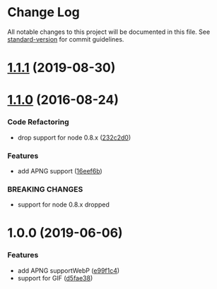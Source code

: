 # Change Log

All notable changes to this project will be documented in this file. See [standard-version](https://github.com/conventional-changelog/standard-version) for commit guidelines.

<a name="1.1.1"></a>
# [1.1.1](https://github.com/qzb/is-animated/compare/v1.1.0...v1.1.1) (2019-08-30)

<a name="1.1.0"></a>
# [1.1.0](https://github.com/qzb/is-animated/compare/v1.0.0...v1.1.0) (2016-08-24)


### Code Refactoring

* drop support for node 0.8.x ([232c2d0](https://github.com/qzb/is-animated/commit/232c2d0))


### Features

* add APNG support ([16eef6b](https://github.com/qzb/is-animated/commit/16eef6b))


### BREAKING CHANGES

* support for node 0.8.x dropped

<a name="1.0.0"></a>
# 1.0.0 (2019-06-06)

### Features

* add APNG supportWebP ([e99f1c4](https://github.com/qzb/is-animated/commit/e99f1c4))
* support for GIF ([d5fae38](https://github.com/qzb/is-animated/commit/d5fae38))
